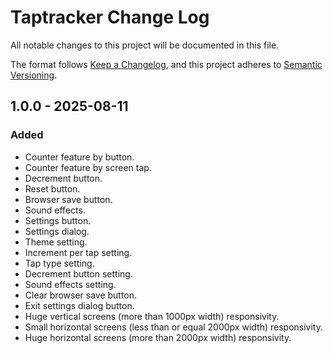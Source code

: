 # Taptracker Change Log

All notable changes to this project will be documented in this file.

The format follows [Keep a Changelog](https://keepachangelog.com/en/1.1.0/), and this project adheres to [Semantic Versioning](https://semver.org/).

## 1.0.0 - 2025-08-11

### Added

- Counter feature by button.
- Counter feature by screen tap.
- Decrement button.
- Reset button.
- Browser save button.
- Sound effects.
- Settings button.
- Settings dialog.
- Theme setting.
- Increment per tap setting.
- Tap type setting.
- Decrement button setting.
- Sound effects setting.
- Clear browser save button.
- Exit settings dialog button.
- Huge vertical screens (more than 1000px width) responsivity.
- Small horizontal screens (less than or equal 2000px width) responsivity.
- Huge horizontal screens (more than 2000px width) responsivity.